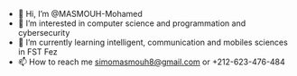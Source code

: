 - 👋 Hi, I’m @MASMOUH-Mohamed
- 👀 I’m interested in computer science and programmation and cybersecurity
- 🌱 I’m currently learning intelligent, communication and mobiles sciences in FST Fez
- 📫 How to reach me simomasmouh8@gmail.com or +212-623-476-484

<!---
MASMOUH-Mohamed/MASMOUH-Mohamed is a ✨ special ✨ repository because its `README.md` (this file) appears on your GitHub profile.
You can click the Preview link to take a look at your changes.
--->
